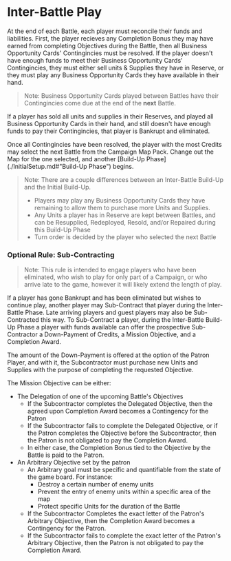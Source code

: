 # Inter-Battle Play
At the end of each Battle, each player must reconcile their funds and liabilities.  First, the player recieves any Completion Bonus they may have earned from completing Objectives during the Battle, then all Business Opportunity Cards' Contingincies must be resolved.  If the player doesn't have enough funds to meet their Business Opportunity Cards' Contingincies, they must either sell units & Supplies they have in Reserve, or they must play any Business Opportunity Cards they have available in their hand.

> Note: Business Opportunity Cards played between Battles have their Contingincies come due at the end of the **next** Battle.

If a player has sold all units and supplies in their Reserves, and played all Business Opportunity Cards in their hand, and still doesn't have enough funds to pay their Contingincies, that player is Bankrupt and eliminated.  

Once all Contingincies have been resolved, the player with the most Credits may select the next Battle from the Campaign Map Pack.  Change out the Map for the one selected, and another [Build-Up Phase](./InitialSetup.md#"Build-Up Phase") begins.  

> Note: There are a couple differences between an Inter-Battle Build-Up and the Initial Build-Up.
> - Players may play any Business Opportunity Cards they have remaining to allow them to purchase more Units and Supplies.
> - Any Units a player has in Reserve are kept between Battles, and can be Resupplied, Redeployed, Resold, and/or Repaired during this Build-Up Phase
> - Turn order is decided by the player who selected the next Battle

### Optional Rule: Sub-Contracting

> Note: This rule is intended to engage players who have been eliminated, who wish to play for only part of a Campaign, or who arrive late to the game, however it will likely extend the length of play.

If a player has gone Bankrupt and has been eliminated but wishes to continue play, another player may Sub-Contract that player during the Inter-Battle Phase.  Late arriving players and guest players may also be Sub-Contracted this way.  To Sub-Contract a player, during the Inter-Battle Build-Up Phase a player with funds available can offer the prospective Sub-Contractor a Down-Payment of Credits, a Mission Objective, and a Completion Award.  

The amount of the Down-Payment is offered at the option of the Patron Player, and with it, the Subcontractor must purchase new Units and Supplies with the purpose of completing the requested Objective.  

The Mission Objective can be either:
- The Delegation of one of the upcoming Battle's Objectives
  - If the Subcontractor completes the Delegated Objective, then the agreed upon Completion Award becomes a Contingency for the Patron
  - If the Subcontractor fails to complete the Delegated Objective, or if the Patron completes the Objective before the Subcontractor, then the Patron is not obligated to pay the Completion Award.
  - In either case, the Completion Bonus tied to the Objective by the Battle is paid to the Patron.
- An Arbitrary Objective set by the patron
  - An Arbitrary goal must be specific and quantifiable from the state of the game board. For instance:
    - Destroy a certain number of enemy units
    - Prevent the entry of enemy units within a specific area of the map
    - Protect specific Units for the duration of the Battle
  - If the Subcontractor Completes the exact letter of the Patron's Arbitrary Objective, then the Completion Award becomes a Contingency for the Patron.  
  - If the Subcontractor fails to complete the exact letter of the Patron's Arbitrary Objective, then the Patron is not obligated to pay the Completion Award.

